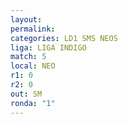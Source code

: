 ```yaml
---
layout: 
permalink: 
categories: LD1 SMS NEOS
liga: LIGA INDIGO
match: 5
local: NEO
r1: 0
r2: 0
out: SM
ronda: "1"
---
```

